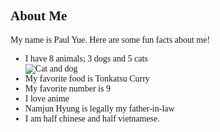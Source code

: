 ## About Me
<html lang="en">
<head>
  <style>
    body {
      font-family:courier-new;
    }
  </style>
</head>

<body>
My name is Paul Yue.
Here are some fun facts about me!

<ul>
  <li>I have 8 animals; 3 dogs and 5 cats</li>
    <img src="https://upload.wikimedia.org/wikipedia/commons/thumb/a/a9/Orange_Tabby_Cat_Beside_Fawn_Short-coated_Puppy-46024.jpeg 800px-Orange_Tabby_Cat_Beside_Fawn_Short-coated_Puppy-46024.jpeg?20180708235900" alt="Cat and dog" >
  <li>My favorite food is Tonkatsu Curry</li>
  <li>My favorite number is 9</li>
  <li>I love anime</li>
  <li>Namjun Hyung is legally my father-in-law</li>
  <li>I am half chinese and half vietnamese.</li>

</ul>
</body>
</html>